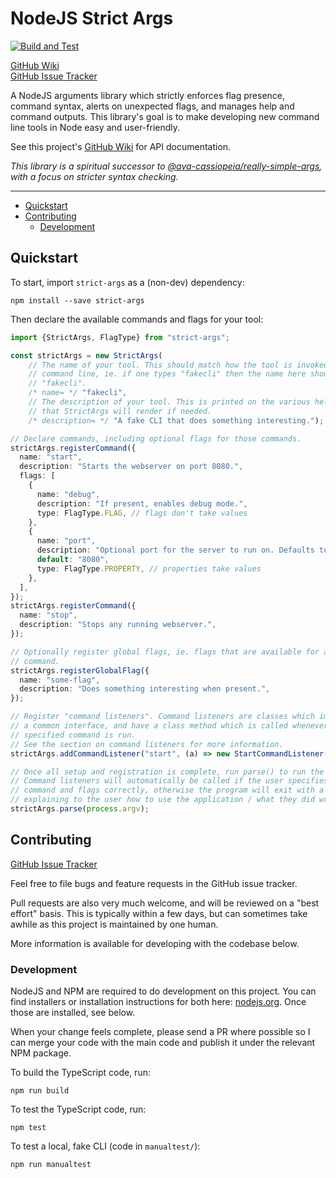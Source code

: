 # NodeJS Strict Args

[![Build and Test](https://github.com/ava-cassiopeia/strict-args/actions/workflows/build_and_test.yml/badge.svg?branch=main)](https://github.com/ava-cassiopeia/strict-args/actions/workflows/build_and_test.yml)

[GitHub Wiki](https://github.com/ava-cassiopeia/strict-args/wiki) \
[GitHub Issue Tracker](https://github.com/ava-cassiopeia/strict-args/issues)

A NodeJS arguments library which strictly enforces flag presence, command
syntax, alerts on unexpected flags, and manages help and command outputs. This
library's goal is to make developing new command line tools in Node easy and
user-friendly.

See this project's
[GitHub Wiki](https://github.com/ava-cassiopeia/strict-args/wiki) for API
documentation.

_This library is a spiritual successor to
[@ava-cassiopeia/really-simple-args](https://github.com/ava-cassiopeia/really-simple-args),
with a focus on stricter syntax checking._

---

<!-- TOC depthfrom:2 -->

- [Quickstart](#quickstart)
- [Contributing](#contributing)
  - [Development](#development)

<!-- /TOC -->

## Quickstart

To start, import `strict-args` as a (non-dev) dependency:

```shell
npm install --save strict-args
```

Then declare the available commands and flags for your tool:

```typescript
import {StrictArgs, FlagType} from "strict-args";

const strictArgs = new StrictArgs(
    // The name of your tool. This should match how the tool is invoked in the
    // command line, ie. if one types "fakecli" then the name here should be
    // "fakecli".
    /* name= */ "fakecli",
    // The description of your tool. This is printed on the various help screens
    // that StrictArgs will render if needed.
    /* description= */ "A fake CLI that does something interesting.");

// Declare commands, including optional flags for those commands.
strictArgs.registerCommand({
  name: "start",
  description: "Starts the webserver on port 8080.",
  flags: [
    {
      name: "debug",
      description: "If present, enables debug mode.",
      type: FlagType.FLAG, // flags don't take values
    },
    {
      name: "port",
      description: "Optional port for the server to run on. Defaults to 8080.",
      default: "8080",
      type: FlagType.PROPERTY, // properties take values
    },
  ],
});
strictArgs.registerCommand({
  name: "stop",
  description: "Stops any running webserver.",
});

// Optionally register global flags, ie. flags that are available for any
// command.
strictArgs.registerGlobalFlag({
  name: "some-flag",
  description: "Does something interesting when present.",
});

// Register "command listeners". Command listeners are classes which implement
// a common interface, and have a class method which is called whenever the
// specified command is run.
// See the section on command listeners for more information.
strictArgs.addCommandListener("start", (a) => new StartCommandListener(a));

// Once all setup and registration is complete, run parse() to run the program.
// Command listeners will automatically be called if the user specifies a
// command and flags correctly, otherwise the program will exit with a message
// explaining to the user how to use the application / what they did wrong.
strictArgs.parse(process.argv);
```

## Contributing

[GitHub Issue Tracker](https://github.com/ava-cassiopeia/strict-args/issues)

Feel free to file bugs and feature requests in the GitHub issue tracker.

Pull requests are also very much welcome, and will be reviewed on a "best
effort" basis. This is typically within a few days, but can sometimes take
awhile as this project is maintained by one human.

More information is available for developing with the codebase below.

### Development

NodeJS and NPM are required to do development on this project. You can find
installers or installation instructions for both here:
[nodejs.org](https://nodejs.org). Once those are installed, see below.

When your change feels complete, please send a PR where possible so I can merge
your code with the main code and publish it under the relevant NPM package.

To build the TypeScript code, run:

```shell
npm run build
```

To test the TypeScript code, run:

```shell
npm test
```

To test a local, fake CLI (code in `manualtest/`):

```shell
npm run manualtest
```
